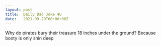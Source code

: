 ```yaml
---
layout: post
title:  Daily Dad Joke 4U
date:   2021-09-20T00:00:00Z
---
```

Why do pirates bury their treasure 18 inches under the ground? Because booty is only shin deep
